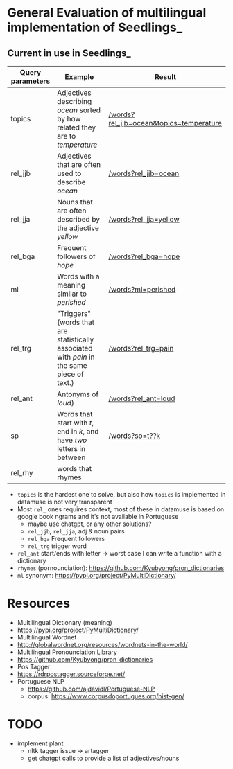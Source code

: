 # General Evaluation of multilingual implementation of Seedlings_

## Current in use in Seedlings_
| Query parameters | Example | Result |
| ------------- | ------------- | ------------- |
| topics  | Adjectives describing *ocean* sorted by how related they are to *temperature*  | [/words?rel_jjb=ocean&topics=temperature](https://api.datamuse.com/words?rel_jjb=ocean&topics=temperature)  |
| rel_jjb  | Adjectives that are often used to describe *ocean* | [/words?rel_jjb=ocean](https://api.datamuse.com/words?rel_jjb=ocean)  |
| rel_jja  | Nouns that are often described by the adjective *yellow*  | [/words?rel_jja=yellow](https://api.datamuse.com/words?rel_jja=yellow)  |
| rel_bga | Frequent followers of *hope* | [/words?rel_bga=hope](https://api.datamuse.com/words?rel_bga=hope)  |
| ml | Words with a meaning similar to *perished* | [/words?ml=perished](https://api.datamuse.com/words?ml=perished)  |
| rel_trg  | "Triggers" (words that are statistically associated with *pain* in the same piece of text.)| [/words?rel_trg=pain](https://api.datamuse.com/words?rel_trg=pain)  |
| rel_ant  | Antonyms of *loud*)| [/words?rel_ant=loud](https://api.datamuse.com/words?rel_ant=loud)  |
| sp  | Words that start with *t*, end in *k*, and have *two* letters in between  | [/words?sp=t??k](https://api.datamuse.com/words?sp=t??k)  |
| rel_rhy  | words that rhymes  |   |

- `topics` is the hardest one to solve, but also how `topics` is implemented in datamuse is not very transparent
- Most `rel_` ones requires context, most of these in datamuse is based on google book ngrams and it's not available in Portuguese
  - maybe use chatgpt, or any other solutions?
  - `rel_jjb`, `rel_jja`, adj & noun pairs
  - `rel_bga` Frequent followers
  - `rel_trg` trigger word
- `rel_ant` start/ends with letter -> worst case I can write a function with a dictionary
- `rhymes` (pornounciation): https://github.com/Kyubyong/pron_dictionaries
- `ml` synonym: https://pypi.org/project/PyMultiDictionary/

# Resources
- Multilingual Dictionary (meaning)
 - https://pypi.org/project/PyMultiDictionary/
- Multilingual Wordnet
 - http://globalwordnet.org/resources/wordnets-in-the-world/
- Multilingual Pronounciation Library
 - https://github.com/Kyubyong/pron_dictionaries
- Pos Tagger
 - https://rdrpostagger.sourceforge.net/
- Portuguese NLP
  - https://github.com/ajdavidl/Portuguese-NLP
  - corpus: https://www.corpusdoportugues.org/hist-gen/
# TODO
- implement plant
  - nltk tagger issue -> artagger
  - get chatgpt calls to provide a list of adjectives/nouns
